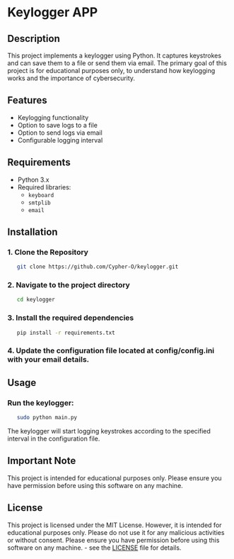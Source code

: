 # Keylogger APP

## Description

This project implements a keylogger using Python. It captures keystrokes and can save them to a file or send them via email. The primary goal of this project is for educational purposes only, to understand how keylogging works and the importance of cybersecurity.

## Features

- Keylogging functionality
- Option to save logs to a file
- Option to send logs via email
- Configurable logging interval

## Requirements

- Python 3.x
- Required libraries:
  - `keyboard`
  - `smtplib`
  - `email`

## Installation

### 1. Clone the Repository

 ```sh
    git clone https://github.com/Cypher-O/keylogger.git
 ```

### 2. Navigate to the project directory

 ```sh
    cd keylogger
 ```

### 3. Install the required dependencies

 ```sh
    pip install -r requirements.txt
 ```

### 4. Update the configuration file located at config/config.ini with your email details.

## Usage

### Run the keylogger:

 ```sh
    sudo python main.py
 ```

The keylogger will start logging keystrokes according to the specified interval in the configuration file.

## Important Note

This project is intended for educational purposes only. Please ensure you have permission before using this software on any machine.

## License

This project is licensed under the MIT License. However, it is intended for educational purposes only. Please do not use it for any malicious activities or without consent. Please ensure you have permission before using this software on any machine. - see the [LICENSE](LICENSE) file for details.

